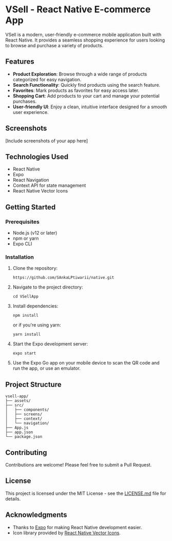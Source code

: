 

# VSell - React Native E-commerce App

VSell is a modern, user-friendly e-commerce mobile application built with React Native. It provides a seamless shopping experience for users looking to browse and purchase a variety of products.

## Features

- **Product Exploration**: Browse through a wide range of products categorized for easy navigation.
- **Search Functionality**: Quickly find products using the search feature.
- **Favorites**: Mark products as favorites for easy access later.
- **Shopping Cart**: Add products to your cart and manage your potential purchases.
- **User-friendly UI**: Enjoy a clean, intuitive interface designed for a smooth user experience.

## Screenshots

[Include screenshots of your app here]

## Technologies Used

- React Native
- Expo
- React Navigation
- Context API for state management
- React Native Vector Icons

## Getting Started

### Prerequisites

- Node.js (v12 or later)
- npm or yarn
- Expo CLI

### Installation

1. Clone the repository:
   ```
   https://github.com/SAnkaLPtiwarii/native.git
   ```

2. Navigate to the project directory:
   ```
   cd VSellApp
   ```

3. Install dependencies:
   ```
   npm install
   ```
   or if you're using yarn:
   ```
   yarn install
   ```

4. Start the Expo development server:
   ```
   expo start
   ```

5. Use the Expo Go app on your mobile device to scan the QR code and run the app, or use an emulator.

## Project Structure

```
vsell-app/
├── assets/
├── src/
│   ├── components/
│   ├── screens/
│   ├── context/
│   └── navigation/
├── App.js
├── app.json
└── package.json
```

## Contributing

Contributions are welcome! Please feel free to submit a Pull Request.

## License

This project is licensed under the MIT License - see the [LICENSE.md](LICENSE.md) file for details.

## Acknowledgments

- Thanks to [Expo](https://expo.io/) for making React Native development easier.
- Icon library provided by [React Native Vector Icons](https://github.com/oblador/react-native-vector-icons).

